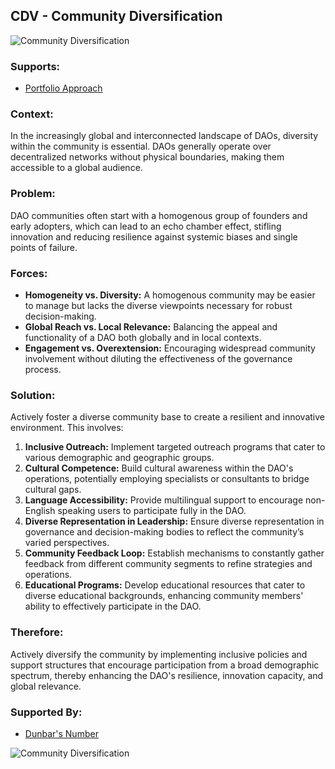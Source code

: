 ## CDV - Community Diversification

![Community Diversification](./output/illustrations/community_diversification.png)

### Supports:
* [Portfolio Approach](./portfolio_approach.html)

### Context:
In the increasingly global and interconnected landscape of DAOs, diversity within the community is essential. DAOs generally operate over decentralized networks without physical boundaries, making them accessible to a global audience.

### Problem:
DAO communities often start with a homogenous group of founders and early adopters, which can lead to an echo chamber effect, stifling innovation and reducing resilience against systemic biases and single points of failure.

### Forces:
- **Homogeneity vs. Diversity:** A homogenous community may be easier to manage but lacks the diverse viewpoints necessary for robust decision-making.
- **Global Reach vs. Local Relevance:** Balancing the appeal and functionality of a DAO both globally and in local contexts.
- **Engagement vs. Overextension:** Encouraging widespread community involvement without diluting the effectiveness of the governance process.

### Solution:
Actively foster a diverse community base to create a resilient and innovative environment. This involves:
1. **Inclusive Outreach:** Implement targeted outreach programs that cater to various demographic and geographic groups.
2. **Cultural Competence:** Build cultural awareness within the DAO's operations, potentially employing specialists or consultants to bridge cultural gaps.
3. **Language Accessibility:** Provide multilingual support to encourage non-English speaking users to participate fully in the DAO.
4. **Diverse Representation in Leadership:** Ensure diverse representation in governance and decision-making bodies to reflect the community’s varied perspectives.
5. **Community Feedback Loop:** Establish mechanisms to constantly gather feedback from different community segments to refine strategies and operations.
6. **Educational Programs:** Develop educational resources that cater to diverse educational backgrounds, enhancing community members' ability to effectively participate in the DAO.

### Therefore:
Actively diversify the community by implementing inclusive policies and support structures that encourage participation from a broad demographic spectrum, thereby enhancing the DAO's resilience, innovation capacity, and global relevance.

### Supported By:
* [Dunbar's Number](./dunbars_number.html)

![Community Diversification](./output/community_diversification_specific_graph.png)